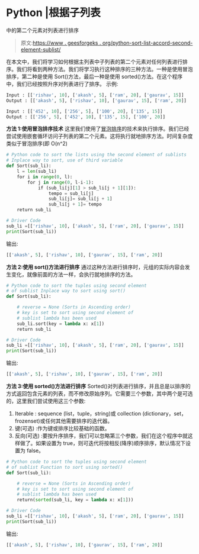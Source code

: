 # Python |根据子列表

中的第二个元素对列表进行排序

> 原文:[https://www . geesforgeks . org/python-sort-list-accord-second-element-sublist/](https://www.geeksforgeeks.org/python-sort-list-according-second-element-sublist/)

在本文中，我们将学习如何根据主列表中子列表的第二个元素对任何列表进行排序。我们将看到两种方法。我们将学习执行这种排序的三种方法。一种是使用冒泡排序，第二种是使用 Sort()方法，最后一种是使用 sorted()方法。在这个程序中，我们已经按照升序对列表进行了排序。
示例:

```py
Input : [['rishav', 10], ['akash', 5], ['ram', 20], ['gaurav', 15]]
Output : [['akash', 5], ['rishav', 10], ['gaurav', 15], ['ram', 20]]

Input : [['452', 10], ['256', 5], ['100', 20], ['135', 15]]
Output : [['256', 5], ['452', 10], ['135', 15], ['100', 20]]

```

**方法 1:使用冒泡排序技术**
这里我们使用了[冒泡排序](https://www.geeksforgeeks.org/bubble-sort/)的技术来执行排序。我们已经尝试使用嵌套循环访问子列表的第二个元素。这将执行就地排序方法。时间复杂度类似于冒泡排序(即 O(n^2)

```py
# Python code to sort the lists using the second element of sublists
# Inplace way to sort, use of third variable
def Sort(sub_li):
    l = len(sub_li)
    for i in range(0, l):
        for j in range(0, l-i-1):
            if (sub_li[j][1] > sub_li[j + 1][1]):
                tempo = sub_li[j]
                sub_li[j]= sub_li[j + 1]
                sub_li[j + 1]= tempo
    return sub_li

# Driver Code
sub_li =[['rishav', 10], ['akash', 5], ['ram', 20], ['gaurav', 15]]
print(Sort(sub_li))
```

输出:

```py
[['akash', 5], ['rishav', 10], ['gaurav', 15], ['ram', 20]]

```

**方法 2:使用 sort()方法进行排序**
通过这种方法进行排序时，元组的实际内容会发生变化，就像前面的方法一样，会执行就地排序的方法。

```py
# Python code to sort the tuples using second element 
# of sublist Inplace way to sort using sort()
def Sort(sub_li):

    # reverse = None (Sorts in Ascending order)
    # key is set to sort using second element of 
    # sublist lambda has been used
    sub_li.sort(key = lambda x: x[1])
    return sub_li

# Driver Code
sub_li =[['rishav', 10], ['akash', 5], ['ram', 20], ['gaurav', 15]]
print(Sort(sub_li))
```

输出:

```py
[['akash', 5], ['rishav', 10], ['gaurav', 15], ['ram', 20]]

```

**方法 3:使用 sorted()方法进行排序**
Sorted()对列表进行排序，并且总是以排序的方式返回包含元素的列表，而不修改原始序列。它需要三个参数，其中两个是可选的，这里我们尝试使用这三个参数:

1.  Iterable : sequence (list，tuple，string)或 collection (dictionary，set，frozenset)或任何其他需要排序的迭代器。
2.  键(可选) :作为键或排序比较基础的函数。
3.  反向(可选) :要按升序排序，我们可以忽略第三个参数，我们在这个程序中就这样做了。如果设置为 true，则可迭代将按相反(降序)顺序排序，默认情况下设置为 false。

```py
# Python code to sort the tuples using second element 
# of sublist Function to sort using sorted()
def Sort(sub_li):

    # reverse = None (Sorts in Ascending order)
    # key is set to sort using second element of 
    # sublist lambda has been used
    return(sorted(sub_li, key = lambda x: x[1]))    

# Driver Code
sub_li =[['rishav', 10], ['akash', 5], ['ram', 20], ['gaurav', 15]]
print(Sort(sub_li))
```

输出:

```py
[['akash', 5], ['rishav', 10], ['gaurav', 15], ['ram', 20]]

```
